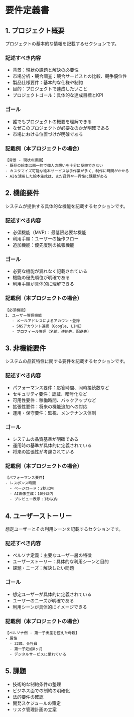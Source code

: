 # 要件定義書

## 1. プロジェクト概要
プロジェクトの基本的な情報を記載するセクションです。

### 記述すべき内容
- 背景：現状の課題と解決の必要性
- 市場分析・競合調査：競合サービスとの比較、競争優位性
- 製品仕様要件：基本的な仕様や制約
- 目的：プロジェクトで達成したいこと
- プロジェクトゴール：具体的な達成目標とKPI

### ゴール
- 誰でもプロジェクトの概要を理解できる
- なぜこのプロジェクトが必要なのかが明確である
- 市場における位置づけが明確である

### 記載例（本プロジェクトの場合）
```
【背景 - 現状の課題】
- 既存の絵本は画一的で個人の想いを十分に反映できない
- カスタマイズ可能な絵本サービスは手作業が多く、制作に時間がかかる
- AIを活用した絵本生成は、まだ品質や一貫性に課題がある
```

## 2. 機能要件
システムが提供する具体的な機能を記載するセクションです。

### 記述すべき内容
- 必須機能（MVP）：最低限必要な機能
- 利用手順：ユーザーの操作フロー
- 追加機能：優先度別の拡張機能

### ゴール
- 必要な機能が漏れなく記載されている
- 機能の優先順位が明確である
- 利用手順が具体的に理解できる

### 記載例（本プロジェクトの場合）
```
【必須機能】
1. ユーザー管理機能
   - メールアドレスによるアカウント登録
   - SNSアカウント連携（Google, LINE）
   - プロフィール管理（名前、連絡先、配送先）
```

## 3. 非機能要件
システムの品質特性に関する要件を記載するセクションです。

### 記述すべき内容
- パフォーマンス要件：応答時間、同時接続数など
- セキュリティ要件：認証、暗号化など
- 可用性要件：稼働時間、バックアップなど
- 拡張性要件：将来の機能追加への対応
- 運用・保守要件：監視、メンテナンス体制

### ゴール
- システムの品質基準が明確である
- 運用時の基準が具体的に定義されている
- 将来の拡張性が考慮されている

### 記載例（本プロジェクトの場合）
```
【パフォーマンス要件】
- レスポンス時間
  - ページロード：2秒以内
  - AI画像生成：10秒以内
  - プレビュー表示：1秒以内
```

## 4. ユーザーストーリー
想定ユーザーとその利用シーンを記載するセクションです。

### 記述すべき内容
- ペルソナ定義：主要なユーザー層の特徴
- ユーザーストーリー：具体的な利用シーンと目的
- 課題・ニーズ：解決したい問題

### ゴール
- 想定ユーザーが具体的に定義されている
- ユーザーのニーズが明確である
- 利用シーンが具体的にイメージできる

### 記載例（本プロジェクトの場合）
```
【ペルソナ例 - 第一子出産を控えた母親】
- 属性
  - 32歳、会社員
  - 第一子妊娠8ヶ月
  - デジタルサービスに慣れている
```

## 5. 課題
- 技術的な制約条件の整理
- ビジネス面での制約の明確化
- 法的要件の確認
- 開発スケジュールの策定
- リスク管理計画の立案
